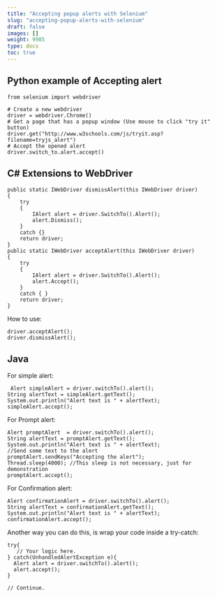```yaml
---
title: "Accepting popup alerts with Selenium"
slug: "accepting-popup-alerts-with-selenium"
draft: false
images: []
weight: 9985
type: docs
toc: true
---
```


## Python example of Accepting alert
    from selenium import webdriver
    
    # Create a new webdriver
    driver = webdriver.Chrome()
    # Get a page that has a popup window (Use mouse to click "try it" button)
    driver.get("http://www.w3schools.com/js/tryit.asp?filename=tryjs_alert")
    # Accept the opened alert
    driver.switch_to.alert.accept()

## C# Extensions to WebDriver
    public static IWebDriver dismissAlert(this IWebDriver driver)
    {
        try
        {
            IAlert alert = driver.SwitchTo().Alert();
            alert.Dismiss();
        }
        catch {}
        return driver;
    }
    public static IWebDriver acceptAlert(this IWebDriver driver)
    {
        try
        {
            IAlert alert = driver.SwitchTo().Alert();
            alert.Accept();
        }
        catch { }
        return driver;
    }


How to use:

    driver.acceptAlert();
    driver.dismissAlert();

## Java
For simple alert:

     Alert simpleAlert = driver.switchTo().alert();
    String alertText = simpleAlert.getText();
    System.out.println("Alert text is " + alertText);
    simpleAlert.accept();

For Prompt alert:

    Alert promptAlert  = driver.switchTo().alert();
    String alertText = promptAlert.getText();
    System.out.println("Alert text is " + alertText);
    //Send some text to the alert
    promptAlert.sendKeys("Accepting the alert");
    Thread.sleep(4000); //This sleep is not necessary, just for demonstration
    promptAlert.accept();

For Confirmation alert:

    Alert confirmationAlert = driver.switchTo().alert();
    String alertText = confirmationAlert.getText();
    System.out.println("Alert text is " + alertText);
    confirmationAlert.accept();

Another way you can do this, is wrap your code inside a try-catch:

    try{
       // Your logic here.
    } catch(UnhandledAlertException e){
      Alert alert = driver.switchTo().alert();
      alert.accept();
    }

    // Continue.

